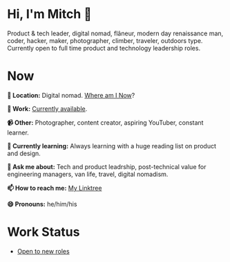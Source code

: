 # Hi, I'm Mitch 👋
Product & tech leader, digital nomad, flâneur, modern day renaissance man, coder, hacker, maker, photographer, climber, traveler, outdoors type. Currently open to full time product and technology leadership roles. 

# Now
**📍 Location:** Digital nomad. [Where am I Now](https://nomadmo.re/map/now/)?

**🔭 Work:** [Currently available](https://mitchmalone.io).

**📹 Other:** Photographer, content creator, aspiring YouTuber, constant learner.

**🌱 Currently learning:** Always learning with a huge reading list on product and design.

**💬 Ask me about:** Tech and product leadrship, post-technical value for engineering managers, van life, travel, digital nomadism.

**📫 How to reach me:** [My Linktree](https://linktr.ee/mitchmalone)

**😄 Pronouns:** he/him/his

# Work Status
- [Open to new roles](https://mitchmalone.io)
